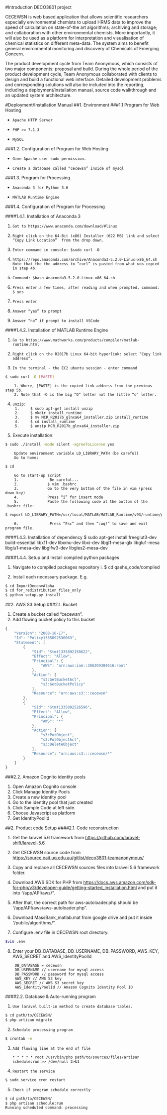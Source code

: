 #Introduction
DECO3801 project

CECEWSN is web based application that allows scientific researchers especially environmental chemists to upload HRMS data to improve the speed of calculation on state-of-the art algorithms; archiving and storage; and collaboration with other environmental chemists. More importantly, it will also be used as a platform for interpretation and visualisation of chemical statistics on different meta-data. The system aims to benefit general environmental monitoring and discovery of Chemicals of Emerging Concern.

The product development cycle from Team Anonymous, which consists of two major components: proposal and build. During the whole period of the product development cycle, Team Anonymous collaborated with clients to design and build a functional web
interface. Detailed development problems and corresponding solutions will also be included into the reporting, including a deployment/installation manual, source code walkthrough and an updated system architecture.

#Deployment/Installation Manual
##1. Environment
###1.1 Program for Web Hosting
-     Apache HTTP Server
-     PHP >= 7.1.3
-     MySQL

###1.2. Configuration of Program for Web Hosting
-     Give Apache user sudo permission.
-     Create a database called “cecewsn” inside of mysql

###1.3. Program for Processing
-     Anaconda 3 for Python 3.6
-     MATLAB Runtime Engine

###1.4. Configuration of Program for Processing

####1.4.1. Installation of Anaconda 3
1.     Got to https://www.anaconda.com/download/#linux
2.     Right click on the 64-Bit (x86) Installer (622 MB) link and select “Copy Link Location”  from the drop down.
3.     Enter command in console: $sudo curl -O
4.     https://repo.anaconda.com/archive/Anaconda3-5.2.0-Linux-x86_64.sh                      Note that the the address to “curl” is pasted from what was copied in step 4b.
5.     Command: $bash Anaconda3-5.2.0-Linux-x86_64.sh
6.     Press enter a few times, after reading and when prompted, command: $ yes
7.     Press enter
8.     Answer “yes” to prompt
9.     Answer “no” if prompt to install VSCode


####1.4.2. Installation of MATLAB Runtime Engine
1.     Go to https://www.mathworks.com/products/compiler/matlab-runtime.html

2.     Right click on the R2017b Linux 64-bit hyperlink: select “Copy link address”.

3.     In the terminal - the EC2 ubuntu session - enter command 
```bash
$ sudo curl -O [PASTE]
```
		1. Where, [PASTE] is the copied link address from the previous step 5b.
		2. Note that -O is the big “O” letter not the little “o” letter.

4.     unzip:
		1.     $ sudo apt-get install unzip
		2.     $ mkdir install_runtime
		3.     $ mv MCR_R2017b_glnxa64_installer.zip install_runtime
		4.     $ cd install_runtime
		5.     $ unzip MCR_R2017b_glnxa64_installer.zip

5.    Execute installation:
```bash
$ sudo ./install -mode silent -agreeToLicense yes
```
        Update environment variable LD_LIBRARY_PATH (be careful)
        Go to home:
```bash
$ cd
```
        Go to start-up script
        1.              Be careful...
        2.             $ vim .bashrc
        3.             Go to the very bottom of the file in vim (press down key)
        4.             Press “i” for insert mode
        5.             Paste the following code at the bottom of the .bashrc file:
```bash
$ export LD_LIBRARY_PATH=/usr/local/MATLAB/MATLAB_Runtime/v93/runtime/glnxa64:/usr/local/MATLAB/MATLAB_Runtime/v93/bin/glnxa64:/usr/local/MATLAB/MATLAB_Runtime/v93/sys/opengl/lib/glnxa64/
```
        6.              Press “Esc” and then “:wq!” to save and exit program file.


####1.4.3. Installation of dependency
    $ sudo apt-get install freeglut3-dev build-essential libx11-dev libxmu-dev libxi-dev       libgl1-mesa-glx libglu1-mesa libglu1-mesa-dev libglfw3-dev libgles2-mesa-dev


####1.4.4. Setup and Install compiled python packages
1. Navigate to compiled packages repository
    i. $ cd qaehs_code/compiled
	
2. Install each necessary package. E.g.
```bash
$ cd ImportDeconvAlpha
$ cd for_redistribution_files_only
$ python setup.py install
```

##2. AWS S3 Setup
 ###2.1. Bucket
1. Create a bucket called “cecewsn”.
2. Add flowing bucket policy to this bucket

```php
{
    "Version": "2008-10-17",
    "Id": "Policy1335892530063",
    "Statement": [
        {
            "Sid": "Stmt1335892150622",
            "Effect": "Allow",
            "Principal": {
                "AWS": "arn:aws:iam::386209384616:root"
            },
            "Action": [
                "s3:GetBucketAcl",
                "s3:GetBucketPolicy"
            ],
            "Resource": "arn:aws:s3:::cecewsn"
        },
        {
            "Sid": "Stmt1335892526596",
            "Effect": "Allow",
            "Principal": {
                "AWS": "*"
            },
            "Action": [
                "s3:PutObject",
                "s3:PutObjectAcl",
                "s3:DeleteObject"
            ],
            "Resource": "arn:aws:s3:::cecewsn/*"
        }
    ]
}

```
###2.2. Amazon Cognito identity pools
1. Open Amazon Cognito console
2. Click Manage Identity Pools
3. Create a new identity pool
4. Go to the identity pool that just created
5. Click Sample Code at left side.
6. Choose Javascript as platform
7. Get IdentityPoolId


##2. Product code Setup
  ####2.1. Code reconstruction
1. Get the laravel 5.6 framework from https://github.com/laravel-shift/laravel-5.6

2. Get CECEWSN source code from https://source.eait.uq.edu.au/gitlist/deco3801-teamanonymous/

3. Copy and replace all CECEWSN sources files into laravel 5.6 framework folder.

4. Download AWS SDK for PHP from https://docs.aws.amazon.com/sdk-for-php/v3/developer-guide/getting-started_installation.html and put it into “/app/API/aws/”.

5. After that, the correct path for aws-autoloader.php should be “/app/API/aws/aws-autoloader.php”.

6. Download MassBank_matlab.mat from google drive and put it inside “/public/algorithms/”.

7. Configure .env file in CECEWSN root directory. 
```bash
$vim .env
```

8. Enter your DB_DATABASE, DB_USERNAME, DB_PASSWORD, AWS_KEY, AWS_SECRET and AWS_IdentityPoolId

        DB_DATABASE = cecewsn
        DB_USERNAME // username for mysql access
		DB_PASSWORD // password for mysql access
		AWS_KEY // AWS S3 key
		AWS_SECRET // AWS S3 secret key
		AWS_IdentityPoolId // Amazon Cognito Identity Pool ID
		
####2.2. Database & Auto-running program
1.     Use laravel built-in method to create database tables.
```bash
$ cd path/to/CECEWSN/
$ php artisan migrate 
```
2.     Schedule processing program
```bash
$ crontab -e
```
3.     Add flowing line at the end of file
    `* * * * * root /usr/bin/php path/to/sources/files/artisan schedule:run >> /dev/null 2>&1`

4.     Restart the service
```bash
$ sudo service cron restart
```
5.     Check if program schedule correctly
```bash
$ cd path/to/CECEWSN/
$ php artisan schedule:run
Running scheduled command: processing
```
